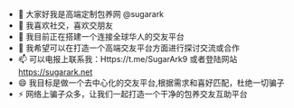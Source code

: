 - 👋 大家好我是高端定制包养网 @sugarark 
- 👀 我喜欢社交，喜欢交朋友
- 🌱 我目前正在搭建一个连接全球华人的交友平台
- 💞️ 我希望可以在打造一个高端交友平台方面进行探讨交流或合作
- 📫 可以电报上联系我：Https://t.me/SugarArk9 或者登陆网站  https://sugarark.net
- 😄 我目标是做一个去中心化的交友平台,根据需求和喜好匹配，杜绝一切骗子
- ⚡ 网络上骗子众多，让我们一起打造一个干净的包养交友互助平台

<!---
sugarark/sugarark is a ✨ special ✨ repository because its `README.md` (this file) appears on your GitHub profile.
You can click the Preview link to take a look at your changes.
--->
